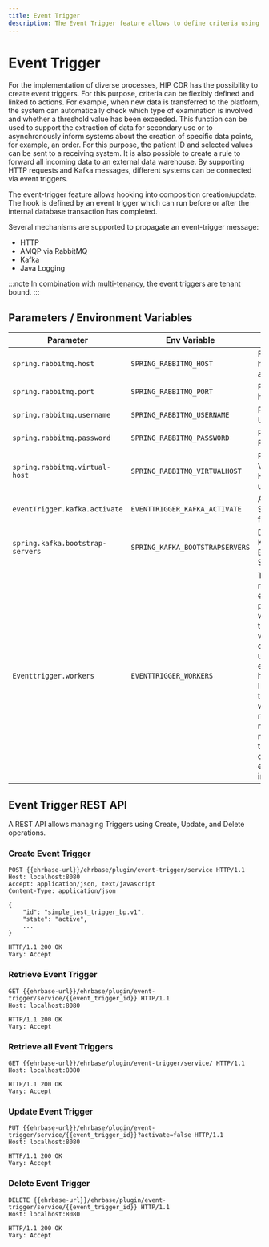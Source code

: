 ```yaml
---
title: Event Trigger
description: The Event Trigger feature allows to define criteria using the Archetype Query Language to extract and forward information to internal and external services whenever storing openEHR compositions. Protocols supported are HTTP and AMQP (RabbitMQ and Kafka).
---
```


# Event Trigger

For the implementation of diverse processes, HIP CDR has the possibility to create event triggers. For this purpose, criteria can be flexibly defined and linked to actions. For example, when new data is transferred to the platform, the system can automatically check which type of examination is involved and whether a threshold value has been exceeded. This function can be used to support the extraction of data for secondary use or to asynchronously inform systems about the creation of specific data points, for example, an order. For this purpose, the patient ID and selected values can be sent to a receiving system. It is also possible to create a rule to forward all incoming data to an external data warehouse. By supporting HTTP requests and Kafka messages, different systems can be connected via event triggers.

The event-trigger feature allows hooking into composition creation/update. The hook is defined by an event trigger which can run before or after the internal database transaction has completed.

Several mechanisms are supported to propagate an event-trigger message:
- HTTP
- AMQP via RabbitMQ
- Kafka
- Java Logging

:::note
In combination with [multi-tenancy](06-Multi-Tenancy.md), the event triggers are tenant bound.
:::

## Parameters / Environment Variables

| Parameter                        | Env Variable                    | Usage                                                                                                                                                              | Example          |
|----------------------------------|---------------------------------|--------------------------------------------------------------------------------------------------------------------------------------------------------------------|------------------|
| `spring.rabbitmq.host`           | `SPRING_RABBITMQ_HOST`          | RabbitMQ host address                                                                                                                                              | `127.0.0.01`     |
| `spring.rabbitmq.port`           | `SPRING_RABBITMQ_PORT`          | RabbitMQ host port                                                                                                                                                 | `5672`           |
| `spring.rabbitmq.username`       | `SPRING_RABBITMQ_USERNAME`      | RabbitMQ Username                                                                                                                                                  | `guest`          |
| `spring.rabbitmq.password`       | `SPRING_RABBITMQ_PASSWORD`      | RabbitMQ Password                                                                                                                                                  | `guest`          |
| `spring.rabbitmq.virtual-host`   | `SPRING_RABBITMQ_VIRTUALHOST`   | RabbitMQ Virtual Host to use                                                                                                                                       | `/`              |
| `eventTrigger.kafka.activate`    | `EVENTTRIGGER_KAFKA_ACTIVATE`   | Activate Support for Kafka                                                                                                                                         | `true`           |
| `spring.kafka.bootstrap-servers` | `SPRING_KAFKA_BOOTSTRAPSERVERS` | Define Kafka Bootstrap Server                                                                                                                                      | `localhost:9092` |
| `Eventtrigger.workers`           | `EVENTTRIGGER_WORKERS`          | The number of executor pool workers to use when create / update events happen. Increasing the workers number means multiple triggers can be evaluated in parallel. | `8`              |

## Event Trigger REST API

A REST API allows managing Triggers using Create, Update, and Delete operations.

### Create Event Trigger

```http
POST {{ehrbase-url}}/ehrbase/plugin/event-trigger/service HTTP/1.1
Host: localhost:8080
Accept: application/json, text/javascript
Content-Type: application/json

{
    "id": "simple_test_trigger_bp.v1",
    "state": "active",
    ...
}

HTTP/1.1 200 OK
Vary: Accept
```

### Retrieve Event Trigger

```http
GET {{ehrbase-url}}/ehrbase/plugin/event-trigger/service/{{event_trigger_id}} HTTP/1.1
Host: localhost:8080

HTTP/1.1 200 OK
Vary: Accept
```

### Retrieve all Event Triggers

```http
GET {{ehrbase-url}}/ehrbase/plugin/event-trigger/service/ HTTP/1.1
Host: localhost:8080

HTTP/1.1 200 OK
Vary: Accept
```

### Update Event Trigger

```http
PUT {{ehrbase-url}}/ehrbase/plugin/event-trigger/service/{{event_trigger_id}}?activate=false HTTP/1.1
Host: localhost:8080

HTTP/1.1 200 OK
Vary: Accept
```

### Delete Event Trigger

```http
DELETE {{ehrbase-url}}/ehrbase/plugin/event-trigger/service/{{event_trigger_id}} HTTP/1.1
Host: localhost:8080

HTTP/1.1 200 OK
Vary: Accept
```
